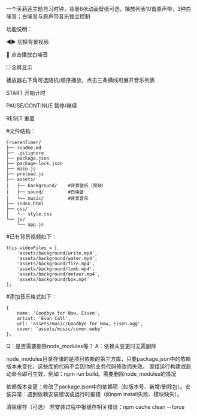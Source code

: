 一个芙莉莲主题自习时钟，背景6张动画壁纸可选，播放列表10首原声带，3种白噪音；白噪音与原声带音乐独立控制


功能说明：

◀▶ 切换背景视频

🌊 点击播放白噪音

⛶ 全屏显示

播放器右下角可选随机/顺序播放，点击三条横线可展开音乐列表

START 开始计时

PAUSE/CONTINUE 暂停/继续

RESET 重置


#文件结构：

```
FrierenTimer/
├── readme.md
├── .gitignore
├── package.json
├── package-lock.json
├── main.js
├── preload.js
├── assets/
│   ├── background/    #背景壁纸（视频）
│   ├── sound/         #白噪音
│   └── music/         #背景音乐
├── index.html
├── css/
│   └── style.css
└── js/
    └── app.js
```


#已有背景视频如下：
```
this.videoFiles = [
    'assets/background/write.mp4',
    'assets/background/water.mp4',
    'assets/background/fire.mp4',
    'assets/background/tomb.mp4',
    'assets/background/meteor.mp4',
    'assets/background/box.mp4'
];
```

#添加音乐格式如下：

```
{
    name: 'Goodbye for Now, Eisen',
    artist: 'Evan Call',
    url: 'assets/music/Goodbye for Now, Eisen.ogg',
    cover: 'assets/music/cover.webp'
},
```


Q：是否需要删除node_modules等？
A：​依赖未变更时无需删除​

node_modules目录存储的是项目依赖的第三方库，只要package.json中的依赖版本未变化，这些库的代码不会因你的业务代码修改而失效。
直接运行构建或启动命令即可生效，例如：npm run build。
​需要删除node_modules的情况​

​依赖版本变更：修改了package.json中的依赖项（如版本号、新增/删除包）。
​安装异常：遇到依赖安装错误或运行时报错（如npm install失败、模块缺失）。

清除缓存（可选）​​
若安装过程中报缓存相关错误：npm cache clean --force
